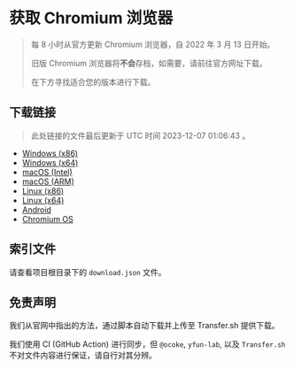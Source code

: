 # 获取 Chromium 浏览器

> 每 8 小时从官方更新 Chromium 浏览器，自 2022 年 3 月 13 日开始。
> 
> 旧版 Chromium 浏览器将**不会**存档，如需要，请前往官方网址下载。
>
> 在下方寻找适合您的版本进行下载。

## 下载链接

> 此处链接的文件最后更新于 UTC 时间 2023-12-07 01:06:43
。

- [Windows (x86)](https://transfer.sh/TU6TUzVzLQ/Win.zip)
- [Windows (x64)](https://transfer.sh/pzpO3uNpi6/Win_x64.zip)
- [macOS (Intel)](https://transfer.sh/EKB40JC7KX/Mac.zip)
- [macOS (ARM)](https://transfer.sh/jQvn5icpzF/Mac_Arm.zip)
- [Linux (x86)](https://transfer.sh/XRklJod2RX/Linux.zip)
- [Linux (x64)](https://transfer.sh/dl5YPo4hQp/Linux_x64.zip)
- [Android](https://transfer.sh/CNzYDfDPYv/Android.zip)
- [Chromium OS](https://transfer.sh/wplfXbqN9z/Linux_ChromiumOS_Full.zip)

## 索引文件

请查看项目根目录下的 `download.json` 文件。

## 免责声明

我们从官网中指出的方法，通过脚本自动下载并上传至 Transfer.sh 提供下载。

我们使用 CI (GitHub Action) 进行同步，但 `@ocoke`, `yfun-lab`, 以及 `Transfer.sh` 不对文件内容进行保证，请自行对其分辨。
